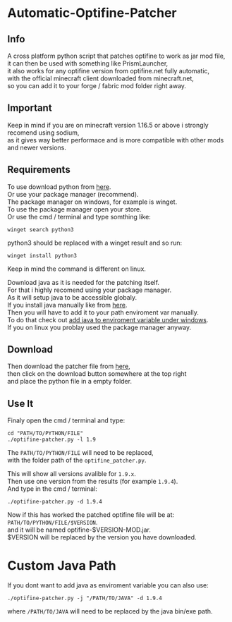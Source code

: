 # Automatic-Optifine-Patcher

## Info
A cross platform python script that patches optifine to work as jar mod file,  
it can then be used with something like PrismLauncher,  
it also works for any optifine version from optifine.net fully automatic,  
with the official minecraft client downloaded from minecraft.net,  
so you can add it to your forge / fabric mod folder right away.

## Important
Keep in mind if you are on minecraft version 1.16.5 or above i strongly recomend using sodium,  
as it gives way better performace and is more compatible with other mods and newer versions.

## Requirements
To use download python from [here](https://www.python.org/downloads/).  
Or use your package manager (recommend).  
The package manager on windows, for example is winget.  
To use the package manager open your store.  
Or use the cmd / terminal and type somthing like:
```
winget search python3
```
python3 should be replaced with a winget result and so run:
```
winget install python3
```
Keep in mind the command is different on linux.

Download java as it is needed for the patching itself.  
For that i highly recomend using your package manager.  
As it will setup java to be accessible globaly.  
If you install java manually like from [here](https://www.openlogic.com/openjdk-downloads).  
Then you will have to add it to your path enviroment var manually.  
To do that check out [add java to enviroment variable under windows](https://confluence.atlassian.com/doc/setting-the-java_home-variable-in-windows-8895.html).  
If you on linux you problay used the package manager anyway.

## Download
Then download the patcher file from [here](https://codeberg.org/marvin1099/Automatic-Optifine-Patcher/src/branch/main/optifine_patcher.py),  
then click on the download button somewhere at the top right  
and place the python file in a empty folder.

## Use It
Finaly open the cmd / terminal and type:
```
cd "PATH/TO/PYTHON/FILE"
./optifine-patcher.py -l 1.9
```
The `PATH/TO/PYTHON/FILE` will need to be replaced,  
with the folder path of the `optifine_patcher.py`.

This will show all versions avalible for `1.9.x`.  
Then use one version from the results (for example `1.9.4`).  
And type in the cmd / terminal:
```
./optifine-patcher.py -d 1.9.4
```

Now if this has worked the patched optifine file will be at:  
`PATH/TO/PYTHON/FILE/$VERSION`.  
and it will be named optifine-$VERSION-MOD.jar.   
$VERSION will be replaced by the version you have downloaded.

# Custom Java Path
If you dont want to add java as enviroment variable you can also use:
```
./optifine-patcher.py -j "/PATH/TO/JAVA" -d 1.9.4
```  
where `/PATH/TO/JAVA` will need to be replaced by the java bin/exe path.